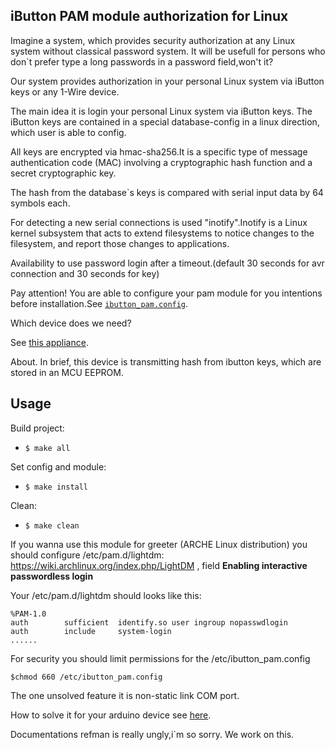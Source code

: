 iButton PAM module authorization for Linux
---------------------------------------------------------------------------------

Imagine a system, which provides security authorization at any Linux system without classical password system.
It will be usefull for persons who don`t prefer type a long passwords in a password field,won't it?

Our system provides authorization in your personal Linux system via iButton keys or any 1-Wire device. 

The main idea it is login your personal Linux system via iButton keys. 
The iButton keys are contained in a special database-config in a linux direction, which user is able to config.

All keys are encrypted via hmac-sha256.It is a specific type of message authentication code (MAC) involving a cryptographic hash function and a secret cryptographic key.

The hash from the database`s keys is compared with serial input data by 64 symbols each.

For detecting a new serial connections is used "inotify".Inotify is a Linux kernel subsystem that acts to extend filesystems to notice changes to the filesystem, and report those changes to applications.

Availability to use password login after a timeout.(default 30 seconds for avr connection and 30 seconds for key)

Pay attention!
You are able to configure your pam module for you intentions before installation.See [```ibutton_pam.config```](https://github.com/Jayawardenepura/iButton-PAM-module/blob/master/ibutton_pam.config).

Which device does we need?

See [this appliance](https://github.com/Jayawardenepura/iButton_lock).

About. In brief, this device is transmitting hash from ibutton keys, which are stored in an MCU EEPROM.

## Usage

Build project:

- ```$ make all```

Set config and module:
- ```$ make install```

Clean:
- ```$ make clean```

If you wanna use this module for greeter (ARCHE Linux distribution) you should configure /etc/pam.d/lightdm:
https://wiki.archlinux.org/index.php/LightDM , field **Enabling interactive passwordless login**

Your /etc/pam.d/lightdm should looks like this:
```
%PAM-1.0
auth        sufficient  identify.so user ingroup nopasswdlogin
auth        include     system-login
......
```

For security you should limit permissions for the /etc/ibutton_pam.config

```$chmod 660 /etc/ibutton_pam.config```

The one unsolved feature it is non-static link COM port.

How to solve it for your arduino device see [here](https://playground.arduino.cc/Linux/Udev).

Documentations refman is really ungly,i`m so sorry. We work on this.

